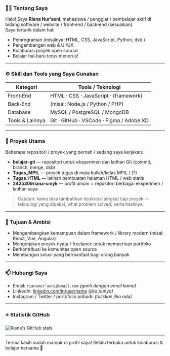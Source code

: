 <!--
===================================================
Hi there 👋, saya Riana_nur'aeni (2425309riana‑cmyk)
===================================================
-->

### 🧑‍💻 Tentang Saya

Halo! Saya **Riana Nur’aeni**, mahasiswa / penggiat / pembelajar aktif di bidang software / website / front‑end / back‑end (sesuaikan).  
Saya tertarik dalam hal:

- Pemrograman (misalnya: HTML, CSS, JavaScript, Python, dsb.)  
- Pengembangan web & UI/UX  
- Kolaborasi proyek open source  
- Belajar hal‑baru terus menerus!

---

### ⚙️ Skill dan Tools yang Saya Gunakan

| Kategori       | Tools / Teknologi                         |
|----------------|--------------------------------------------|
| Front‑End      | HTML · CSS · JavaScript · (framework)      |
| Back‑End       | (misal: Node.js / Python / PHP)            |
| Database       | MySQL / PostgreSQL / MongoDB               |
| Tools & Lainnya| Git · GitHub · VSCode · Figma / Adobe XD    |

---

### 📂 Proyek Utama

Beberapa repositori / proyek yang pernah / sedang saya kerjakan:

- **belajar‑git** — repositori untuk eksperimen dan latihan Git (commit, branch, merge, dsb)  
- **Tugas_MPIL** — proyek tugas di mata kuliah/kelas MPIL / (?)  
- **Tugas.HTML** — latihan pembuatan halaman HTML / web statis  
- **2425309riana‑cmyk** — profil umum + repositori berbagai eksperimen / latihan saya  

> Catatan: kamu bisa tambahkan deskripsi singkat tiap proyek — teknologi yang dipakai, what problem solved, serta hasilnya.

---

### 🎯 Tujuan & Ambisi

- Mengembangkan kemampuan dalam framework / library modern (misal: React, Vue, Angular)  
- Mengerjakan proyek nyata / freelance untuk memperluas portfolio  
- Berkontribusi ke komunitas open source  
- Membangun solusi yang bermanfaat bagi orang banyak  

---

### 📫 Hubungi Saya

- Email: `riananur’aeni@email.com` *(ganti dengan email kamu)*  
- LinkedIn: [linkedin.com/in/username](https://linkedin.com/in/username) *(jika punya)*  
- Instagram / Twitter / portofolio pribadi: *(tuliskan jika ada)*  

---

### ⭐ Statistik GitHub

![Riana's GitHub stats](https://github-readme-stats.vercel.app/api?username=2425309riana-cmyk&show_icons=true&theme=radical)

---

Terima kasih sudah mampir di profil saya! Selalu terbuka untuk kolaborasi & belajar bersama 💪  
